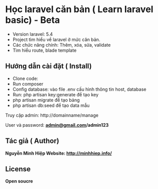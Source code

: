 # Học laravel căn bản ( Learn laravel basic) - Beta
- Version laravel: 5.4
- Project tìm hiểu về laravel ở mức căn bản.
- Các chức năng chính: Thêm, xóa, sửa, validate
- Tìm hiểu route, blade template

## Hướng dẫn cài đặt ( Install)
- Clone code: 
- Run composer
- Config database: vào file .env cấu hình thông tin host, database
- Run: php artisan key:generate  để tạo key
- php artisan migrate để tạo bảng
- php artisan db:seed để tạo data mẫu

Truy cập admin: http://domainname/manage

User và password: <strong>admin@gmail.com/admin123<strong>

## Tác giả ( Author)
Nguyễn Minh Hiệp
Website: http://minhhiep.info/

## License
Open soucre


